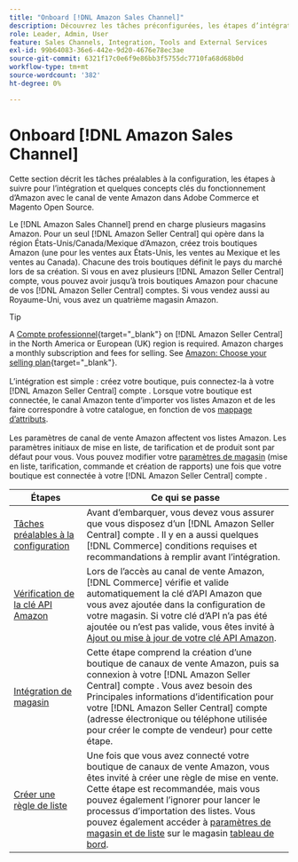 ```yaml
---
title: "Onboard [!DNL Amazon Sales Channel]"
description: Découvrez les tâches préconfigurées, les étapes d’intégration et le fonctionnement d’Amazon avec Amazon Sales Channel dans Adobe Commerce et Magento Open Source.
role: Leader, Admin, User
feature: Sales Channels, Integration, Tools and External Services
exl-id: 99b64083-36e6-442e-9d20-4676e78ec3ae
source-git-commit: 6321f17c0e6f9e86bb3f5755dc7710fa68d68b0d
workflow-type: tm+mt
source-wordcount: '382'
ht-degree: 0%

---
```


# Onboard [!DNL Amazon Sales Channel]

Cette section décrit les tâches préalables à la configuration, les étapes à suivre pour l’intégration et quelques concepts clés du fonctionnement d’Amazon avec le canal de vente Amazon dans Adobe Commerce et Magento Open Source.

Le [!DNL Amazon Sales Channel] prend en charge plusieurs magasins Amazon. Pour un seul [!DNL Amazon Seller Central] qui opère dans la région États-Unis/Canada/Mexique d’Amazon, créez trois boutiques Amazon (une pour les ventes aux États-Unis, les ventes au Mexique et les ventes au Canada). Chacune des trois boutiques définit le pays du marché lors de sa création. Si vous en avez plusieurs [!DNL Amazon Seller Central] compte, vous pouvez avoir jusqu’à trois boutiques Amazon pour chacune de vos [!DNL Amazon Seller Central] comptes. Si vous vendez aussi au Royaume-Uni, vous avez un quatrième magasin Amazon.

>[!TIP]
>
>A [Compte professionnel](https://sell.amazon.com/){target="_blank"} on [!DNL Amazon Seller Central] in the North America or European (UK) region is required. Amazon charges a monthly subscription and fees for selling. See [Amazon: Choose your selling plan](https://sell.amazon.com/pricing.html){target="_blank"}.<br><br>
>L’intégration est simple : créez votre boutique, puis connectez-la à votre [!DNL Amazon Seller Central] compte .
>Lorsque votre boutique est connectée, le canal Amazon tente d’importer vos listes Amazon et de les faire correspondre à votre catalogue, en fonction de vos [mappage d’attributs](./attributes-view.md).<br><br>
>Les paramètres de canal de vente Amazon affectent vos listes Amazon. Les paramètres initiaux de mise en liste, de tarification et de produit sont par défaut pour vous. Vous pouvez modifier votre [paramètres de magasin](./ob-store-review.md) (mise en liste, tarification, commande et création de rapports) une fois que votre boutique est connectée à votre [!DNL Amazon Seller Central] compte .

| Étapes | Ce qui se passe |
|---------------------------------------------------------|-------------------------------------------------------------------------------------------------------------------------------------------------------------------------------------------------------------------------------------------------------------------------------------------------------------------------|
| [Tâches préalables à la configuration](./amazon-pre-setup-tasks.md) | Avant d’embarquer, vous devez vous assurer que vous disposez d’un [!DNL Amazon Seller Central] compte . Il y en a aussi quelques [!DNL Commerce] conditions requises et recommandations à remplir avant l’intégration. |
| [Vérification de la clé API Amazon](./amazon-verify-api-key.md) | Lors de l’accès au canal de vente Amazon, [!DNL Commerce] vérifie et valide automatiquement la clé d’API Amazon que vous avez ajoutée dans la configuration de votre magasin. Si votre clé d’API n’a pas été ajoutée ou n’est pas valide, vous êtes invité à [Ajout ou mise à jour de votre clé API Amazon](./amazon-verify-api-key.md). |
| [Intégration de magasin](./store-integration.md) | Cette étape comprend la création d’une boutique de canaux de vente Amazon, puis sa connexion à votre [!DNL Amazon Seller Central] compte . Vous avez besoin des Principales informations d’identification pour votre [!DNL Amazon Seller Central] compte (adresse électronique ou téléphone utilisée pour créer le compte de vendeur) pour cette étape. |
| [Créer une règle de liste](./ob-create-listing-rule.md) | Une fois que vous avez connecté votre boutique de canaux de vente Amazon, vous êtes invité à créer une règle de mise en vente. Cette étape est recommandée, mais vous pouvez également l’ignorer pour lancer le processus d’importation des listes. Vous pouvez également accéder à [paramètres de magasin et de liste](./ob-store-review.md) sur le magasin [tableau de bord](./amazon-store-dashboard.md). |
